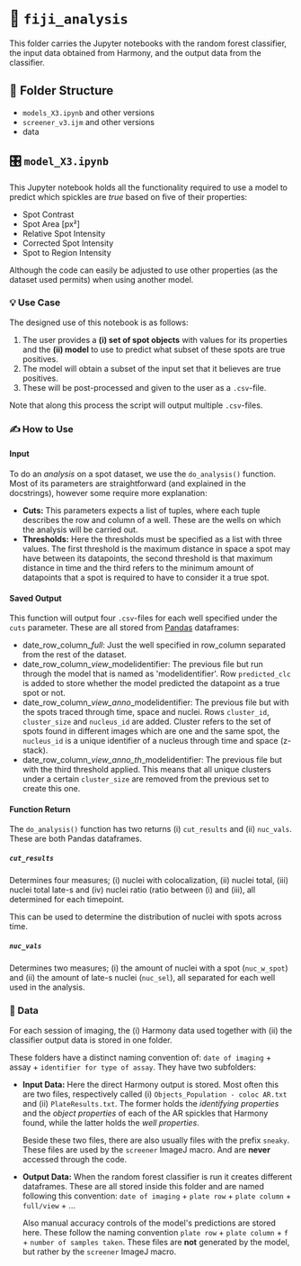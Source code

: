 # :microscope: `fiji_analysis`
This folder carries the Jupyter notebooks with the random forest classifier, the input data obtained from Harmony, and the output data from the classifier.

## 📁 Folder Structure
- `models_X3.ipynb` and other versions
- `screener_v3.ijm` and other versions
- data

## 🎛 `model_X3.ipynb`
This Jupyter notebook holds all the functionality required to use a model to predict which spickles are *true* based on five of their properties:
 - Spot Contrast
 - Spot Area [px²]
 - Relative Spot Intensity
 - Corrected Spot Intensity
 - Spot to Region Intensity

Although the code can easily be adjusted to use other properties (as the dataset used permits) when using another model.

### 💡 Use Case
The designed use of this notebook is as follows:
1. The user provides a **(i) set of spot objects** with values for its properties and the **(ii) model** to use to predict what subset of these spots are true positives.
2. The model will obtain a subset of the input set that it believes are true positives. 
3. These will be post-processed and given to the user as a `.csv`-file.

Note that along this process the script will output multiple `.csv`-files.

### ✍️ How to Use
#### Input
To do an *analysis* on a spot dataset, we use the `do_analysis()` function. Most of its parameters are straightforward (and explained in the docstrings), however some require more explanation:
- **Cuts:** This parameters expects a list of tuples, where each tuple describes the row and column of a well. These are the wells on which the analysis will be carried out.
- **Thresholds:** Here the thresholds must be specified as a list with three values. The first threshold is the maximum distance in space a spot may have between its datapoints, the second threshold is that maximum distance in time and the third refers to the minimum amount of datapoints that a spot is required to have to consider it a true spot.

#### Saved Output
This function will output four `.csv`-files for each well specified under the `cuts` parameter. These are all stored from [Pandas](https://pandas.pydata.org/) dataframes:
- date_row_column_*full*: Just the well specified in row_column separated from the rest of the dataset.
- date_row_column_*view*_modelidentifier: The previous file but run through the model that is named as 'modelidentifier'. Row `predicted_clc` is added to store whether the model predicted the datapoint as a true spot or not.
- date_row_column_*view_anno*_modelidentifier: The previous file but with the spots traced through time, space and nuclei. Rows `cluster_id`, `cluster_size` and `nucleus_id` are added. Cluster refers to the set of spots found in different images which are one and the same spot, the `nucleus_id` is a unique identifier of a nucleus through time and space (z-stack).
- date_row_column_*view_anno_th*_modelidentifier: The previous file but with the third threshold applied. This means that all unique clusters under a certain `cluster_size` are removed from the previous set to create this one.

#### Function Return
The `do_analysis()` function has two returns (i) `cut_results` and (ii) `nuc_vals`. These are both Pandas dataframes.

##### `cut_results`
Determines four measures; (i) nuclei with colocalization, (ii) nuclei total, (iii) nuclei total late-s and (iv) nuclei ratio (ratio between (i) and (iii), all determined for each timepoint.

This can be used to determine the distribution of nuclei with spots across time.

##### `nuc_vals`
Determines two measures; (i) the amount of nuclei with a spot (`nuc_w_spot`) and (ii) the amount of late-s nuclei (`nuc_sel`), all separated for each well used in the analysis.

### 💽 Data
For each session of imaging, the (i) Harmony data used together with (ii) the classifier output data is stored in one folder. 

These folders have a distinct naming convention of: `date of imaging` + assay + `identifier for type of assay`. They have two subfolders:
- **Input Data:** Here the direct Harmony output is stored. Most often this are two files, respectively called (i) `Objects_Population - coloc AR.txt` and (ii) `PlateResults.txt`. The former holds the *identifying properties* and the *object properties* of each of the AR spickles that Harmony found, while the latter holds the *well properties*.

  Beside these two files, there are also usually files with the prefix `sneaky`. These files are used by the `screener` ImageJ macro. And are **never** accessed through the code. 
- **Output Data:** When the random forest classifier is run it creates different dataframes. These are all stored inside this folder and are named following this convention: `date of imaging` + `plate row` + `plate column` + `full/view` + ... 

  Also manual accuracy controls of the model's predictions are stored here. These follow the naming convention `plate row` + `plate column` + `f` + `number of samples taken`. These files are **not** generated by the model, but rather by the `screener` ImageJ macro.
